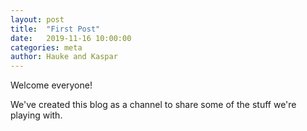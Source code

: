 ```yaml
---
layout: post
title:  "First Post"
date:   2019-11-16 10:00:00
categories: meta
author: Hauke and Kaspar
---
```


Welcome everyone!

We've created this blog as a channel to share some of the stuff we're playing with.
